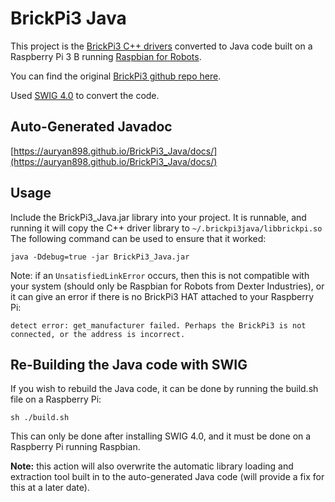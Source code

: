# BrickPi3 Java

This project is the [BrickPi3 C++ drivers](https://github.com/DexterInd/BrickPi3/tree/master/Software/C) converted
to Java code built on a Raspberry Pi 3 B running [Raspbian for Robots](https://www.dexterindustries.com/raspberry-pi-robot-software/).  

You can find the original [BrickPi3 github repo here](https://github.com/DexterInd/BrickPi3).

Used [SWIG 4.0](http://www.swig.org/) to convert the code.

## Auto-Generated Javadoc

[https://auryan898.github.io/BrickPi3_Java/docs/](https://auryan898.github.io/BrickPi3_Java/docs/)

## Usage

Include the BrickPi3_Java.jar library into your project. It is runnable, 
and running it will copy the C++ driver library to `~/.brickpi3java/libbrickpi.so`
The following command can be used to ensure that it worked:
  
    java -Ddebug=true -jar BrickPi3_Java.jar
  
Note: if an `UnsatisfiedLinkError` occurs, then this is not compatible with your system 
(should only be Raspbian for Robots from Dexter Industries), or it can give an error if 
there is no BrickPi3 HAT attached to your Raspberry Pi: 

    detect error: get_manufacturer failed. Perhaps the BrickPi3 is not connected, or the address is incorrect.

## Re-Building the Java code with SWIG

If you wish to rebuild the Java code, it can be done by running the build.sh file on a Raspberry Pi:

    sh ./build.sh
    
This can only be done after installing SWIG 4.0, and it must be done on a Raspberry Pi running Raspbian.

**Note:** this action will also overwrite the automatic library loading and extraction tool built in to the auto-generated Java code (will provide a fix for this at a later date).
